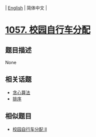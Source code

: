 
| [English](README_EN.md) | 简体中文 |

# [1057. 校园自行车分配](https://leetcode-cn.com/problems/campus-bikes/)

## 题目描述

None

## 相关话题

- [贪心算法](https://leetcode-cn.com/tag/greedy)
- [排序](https://leetcode-cn.com/tag/sort)

## 相似题目

- [校园自行车分配 II](../campus-bikes-ii/README.md)
